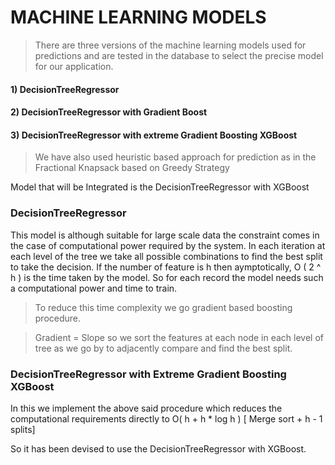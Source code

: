 # MACHINE LEARNING MODELS

> There are three versions of the machine learning models used for predictions and are tested in the database to select the precise model for our application.
#### 1) DecisionTreeRegressor
#### 2) DecisionTreeRegressor with Gradient Boost
#### 3) DecisionTreeRegressor with extreme Gradient Boosting XGBoost

> We have also used heuristic based approach for prediction as in the Fractional Knapsack based on Greedy Strategy

Model that will be Integrated is the DecisionTreeRegressor with XGBoost

### DecisionTreeRegressor
This model is although suitable for large scale data the constraint comes in the case of computational power required by the system. In each iteration at each level of the tree we take all possible combinations to find the best split to take the decision. If the number of feature is h then aymptotically,
O ( 2 ^ h ) is the time taken by the model. So for each record the model needs such a computational power and time to train.

> To reduce this time complexity we go gradient based boosting procedure.

> Gradient = Slope so we sort the features at each node in each level of tree as we go by to adjacently compare and find the best split.

### DecisionTreeRegressor with Extreme Gradient Boosting XGBoost
In this we implement the above said procedure which reduces the computational requirements directly to O( h + h * log h ) [ Merge sort + h - 1 splits]

So it has been devised to use the DecisionTreeRegressor with XGBoost.


